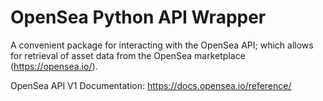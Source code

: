 # OpenSea Python API Wrapper
A convenient package for interacting with the OpenSea API; which allows for retrieval of asset data from the OpenSea marketplace (https://opensea.io/).

OpenSea API V1 Documentation: https://docs.opensea.io/reference/

